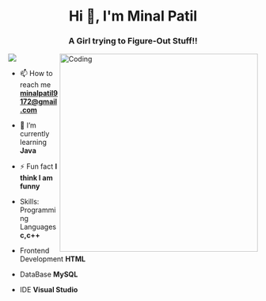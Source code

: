 
<h1 align="center">Hi 👋, I'm Minal Patil</h1>
<h3 align="center">A Girl trying to Figure-Out Stuff!!</h3>
<p align="left"> <img src=</p>
<img align="right" alt="Coding" width="400" src="https://cdn.dribbble.com/users/2646423/screenshots/5507196/computer.gif">


- 📫 How to reach me **minalpatil9172@gmail.com**
- 🌱 I’m currently learning **Java**

- ⚡ Fun fact **I think I am funny**
- Skills:
    Programming Languages  **c,c++**
-   Frontend Development   **HTML**
-   DataBase               **MySQL**
-   IDE                    **Visual Studio**





